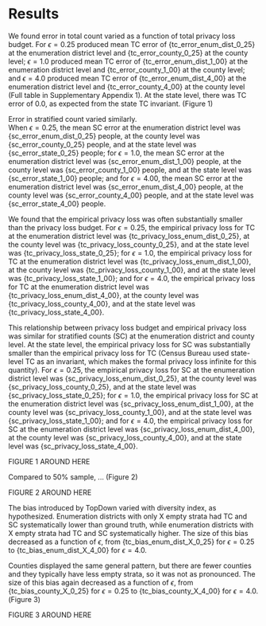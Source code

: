 Results
=======

We found error in total count varied as a function of total privacy loss
budget. For
$\epsilon = 0.25$ produced mean TC error of {tc_error_enum_dist_0_25}
at the enumeration district level and {tc_error_county_0_25} at the
county level;
$\epsilon = 1.0$ produced mean TC error of {tc_error_enum_dist_1_00}
at the enumeration district level and {tc_error_county_1_00} at the
county level;
and $\epsilon = 4.0$ produced mean TC error of {tc_error_enum_dist_4_00}
at the enumeration district level and {tc_error_county_4_00} at the
county level (Full table in Supplementary Appendix 1).
At the state level, there was TC error of $0.0$, as expected from the
state TC invariant. (Figure 1)

Error in stratified count varied similarly.  
When $\epsilon = 0.25$, the mean SC error 
at the enumeration district level was {sc_error_enum_dist_0_25} people,
at the county level was {sc_error_county_0_25} people, and
at the state level was {sc_error_state_0_25} people;
for $\epsilon = 1.0$, the mean SC error 
at the enumeration district level was {sc_error_enum_dist_1_00} people,
at the county level was {sc_error_county_1_00} people, and
at the state level was {sc_error_state_1_00} people; and
for $\epsilon = 4.00$, the mean SC error 
at the enumeration district level was {sc_error_enum_dist_4_00} people,
at the county level was {sc_error_county_4_00} people, and
at the state level was {sc_error_state_4_00} people.

We found that the empirical privacy loss was often substantially
smaller than the privacy loss budget.
For $\epsilon = 0.25$, the empirical privacy loss for TC
at the enumeration district level was {tc_privacy_loss_enum_dist_0_25},
at the county level was {tc_privacy_loss_county_0_25}, and
at the state level was {tc_privacy_loss_state_0_25};
for $\epsilon = 1.0$, the empirical privacy loss for TC
at the enumeration district level was {tc_privacy_loss_enum_dist_1_00},
at the county level was {tc_privacy_loss_county_1_00}, and
at the state level was {tc_privacy_loss_state_1_00}; and
for $\epsilon = 4.0$, the empirical privacy loss for  TC
at the enumeration district level was {tc_privacy_loss_enum_dist_4_00},
at the county level was {tc_privacy_loss_county_4_00}, and
at the state level was {tc_privacy_loss_state_4_00}.

This relationship between privacy loss budget and empirical privacy
loss was similar for stratified counts (SC) at the enumeration
district and county level. At the state level, the empirical privacy
loss for SC was substantially smaller than the empirical privacy loss
for TC (Census Bureau used state-level TC as an invariant, which makes
the formal privacy loss infinite for this quantity).
For $\epsilon = 0.25$, the empirical privacy loss for SC
at the enumeration district level was {sc_privacy_loss_enum_dist_0_25},
at the county level was {sc_privacy_loss_county_0_25}, and
at the state level was {sc_privacy_loss_state_0_25};
for $\epsilon = 1.0$, the empirical privacy loss for SC
at the enumeration district level was {sc_privacy_loss_enum_dist_1_00},
at the county level was {sc_privacy_loss_county_1_00}, and
at the state level was {sc_privacy_loss_state_1_00}; and
for $\epsilon = 4.0$, the empirical privacy loss for SC
at the enumeration district level was {sc_privacy_loss_enum_dist_4_00},
at the county level was {sc_privacy_loss_county_4_00}, and
at the state level was {sc_privacy_loss_state_4_00}.

FIGURE 1 AROUND HERE

Compared to 50% sample, ... (Figure 2)

FIGURE 2 AROUND HERE

The bias introduced by TopDown varied with diversity index, as
hypothesized.
Enumeration districts with only X empty strata had TC
and SC systematically lower than ground truth, while enumeration
districts with X empty strata had TC and SC systematically higher.
The size of this bias decreased as a function of $\epsilon$, from
{tc_bias_enum_dist_X_0_25} for $\epsilon = 0.25$ to 
{tc_bias_enum_dist_X_4_00} for $\epsilon = 4.0$.

Counties displayed the same general pattern, but there are fewer
counties and they typically have less empty strata, so it was not as
pronounced.
The size of this bias again decreased as a function of $\epsilon$, from
{tc_bias_county_X_0_25} for $\epsilon = 0.25$ to 
{tc_bias_county_X_4_00} for $\epsilon = 4.0$.
(Figure 3)

FIGURE 3 AROUND HERE

